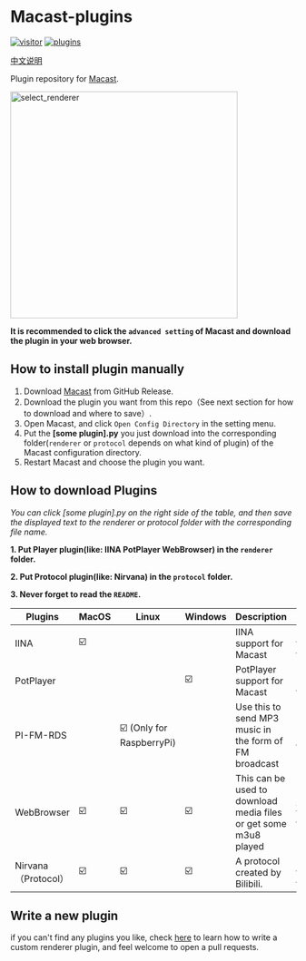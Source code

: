 # Macast-plugins
[![visitor](https://visitor-badge.glitch.me/badge?page_id=xfangfang.Macast-plugins)](https://github.com/xfangfang/Macast-plugins)
[![plugins](https://shields-staging.herokuapp.com/github/directory-file-count/xfangfang/Macast-plugins?type=dir&label=plugins)](https://github.com/xfangfang/Macast-plugins/search?q=extension%3Apy)

[中文说明](https://github.com/xfangfang/Macast-plugins/blob/main/README_ZH.md)

Plugin repository for [Macast](https://github.com/xfangfang/Macast/).  

<img align="center" width="400" src="https://xfangfang.github.io/assets/img/macast/select_renderer.png" alt="select_renderer" height="auto"/>

**It is recommended to click the `advanced setting` of Macast and download the plugin in your web browser.**

## How to install plugin manually

  1. Download [Macast](https://github.com/xfangfang/Macast/) from GitHub Release.
  2. Download the plugin you want from this repo（See next section for how to download and where to save）.
  3. Open Macast, and click `Open Config Directory` in the setting menu.
  4. Put the **[some plugin].py** you just download into the corresponding folder(`renderer` or `protocol` depends on what kind of plugin) of the Macast configuration directory.
  5. Restart Macast and choose the plugin you want.

## How to download Plugins

*You can click [some plugin].py on the right side of the table, and then save the displayed text to the renderer or protocol folder with the corresponding file name.*

**1. Put Player plugin(like: IINA PotPlayer WebBrowser) in the `renderer` folder.**

**2. Put Protocol plugin(like: Nirvana) in the `protocol` folder.**

**3. Never forget to read the `README`.**

| Plugins    | MacOS | Linux                    | Windows | Description                                                  | Links                                                        |
| ---------- | ----- | ------------------------ | ------- | ------------------------------------------------------------ | ------------------------------------------------------------ |
| IINA       | ☑️     |                          |         | IINA support for Macast                                      | [iina.py](https://raw.githubusercontent.com/xfangfang/Macast-plugins/main/iina/iina.py)  [README](https://github.com/xfangfang/Macast-plugins/tree/main/iina) |
| PotPlayer  |       |                          | ☑️       | PotPlayer support for Macast                                 | [potplayer.py](https://raw.githubusercontent.com/xfangfang/Macast-plugins/main/potplayer/potplayer.py)  [README](https://github.com/xfangfang/Macast-plugins/tree/main/potplayer) |
| PI-FM-RDS  |       | ☑️ (Only for RaspberryPi) |         | Use this to send MP3 music in the form of FM broadcast       | [pi_fm.py](https://raw.githubusercontent.com/xfangfang/Macast-plugins/main/pi-fm-rds/pi_fm.py)  [README](https://github.com/xfangfang/Macast-plugins/tree/main/pi-fm-rds) |
| WebBrowser | ☑️     | ☑️                        | ☑️       | This can be used to download media files or get some m3u8 played | [web.py](https://raw.githubusercontent.com/xfangfang/Macast-plugins/main/web/web.py)  [README](https://github.com/xfangfang/Macast-plugins/tree/main/web) |
| Nirvana（Protocol） | ☑️     | ☑️                        | ☑️       | A protocol created by Bilibili. | [nirvana.py](https://gitee.com/xfangfang/Macast-plugins/raw/main/nirvana/nirvana.py)  [README](https://gitee.com/xfangfang/Macast-plugins/tree/main/nirvana) |


## Write a new plugin

if you can't find any plugins you like, check [here](https://github.com/xfangfang/Macast/wiki/Custom-Renderer) to learn how to write a custom renderer plugin, and feel welcome to open a pull requests.
